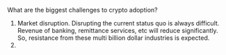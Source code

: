 What are the biggest challenges to crypto adoption?

1. Market disruption. Disrupting the current status quo is always difficult. Revenue of banking, remittance services, etc will reduce significantly. So, resistance from these multi billion dollar industries is expected.
2. 

